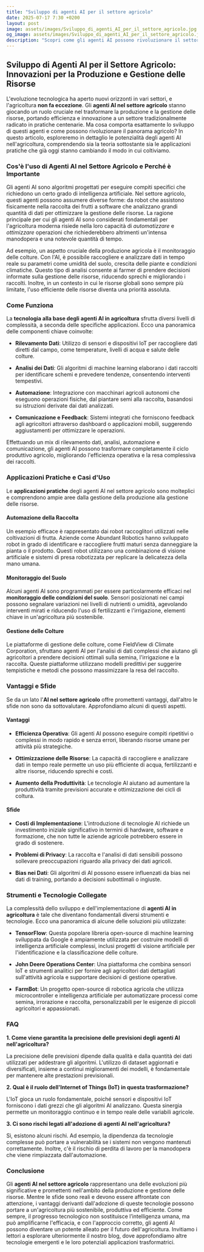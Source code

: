 ```yaml
---
title: "Sviluppo di agenti AI per il settore agricolo"
date: 2025-07-17 7:30 +0200
layout: post
image: assets/images/Sviluppo_di_agenti_AI_per_il_settore_agricolo.jpg
og_image: assets/images/Sviluppo_di_agenti_AI_per_il_settore_agricolo.jpg
description: "Scopri come gli agenti AI possono rivoluzionare il settore agricolo, migliorando la gestione delle risorse e ottimizzando la produzione in modo sostenibile."
---
```


## Sviluppo di Agenti AI per il Settore Agricolo: Innovazioni per la Produzione e Gestione delle Risorse

L'evoluzione tecnologica ha aperto nuovi orizzonti in vari settori, e l'agricoltura **non fa eccezione**. Gli **agenti AI nel settore agricolo** stanno giocando un ruolo cruciale nel trasformare la produzione e la gestione delle risorse, portando efficienza e innovazione a un settore tradizionalmente radicato in pratiche centenarie. Ma cosa comporta esattamente lo sviluppo di questi agenti e come possono rivoluzionare il panorama agricolo? In questo articolo, esploreremo in dettaglio le potenzialità degli agenti AI nell'agricoltura, comprendendo sia la teoria sottostante sia le applicazioni pratiche che già oggi stanno cambiando il modo in cui coltiviamo.

### Cos'è l'uso di Agenti AI nel Settore Agricolo e Perché è Importante

Gli agenti AI sono algoritmi progettati per eseguire compiti specifici che richiedono un certo grado di intelligenza artificiale. Nel settore agricolo, questi agenti possono assumere diverse forme: da robot che assistono fisicamente nella raccolta dei frutti a software che analizzano grandi quantità di dati per ottimizzare la gestione delle risorse. La ragione principale per cui gli agenti AI sono considerati fondamentali per l'agricoltura moderna risiede nella loro capacità di *automatizzare* e *ottimizzare* operazioni che richiederebbero altrimenti un'intensa manodopera e una notevole quantità di tempo.

Ad esempio, un aspetto cruciale della produzione agricola è il monitoraggio delle colture. Con l'AI, è possibile raccogliere e analizzare dati in tempo reale su parametri come umidità del suolo, crescita delle piante e condizioni climatiche. Questo tipo di analisi consente ai farmer di prendere decisioni informate sulla gestione delle risorse, riducendo sprechi e migliorando i raccolti. Inoltre, in un contesto in cui le risorse globali sono sempre più limitate, l'uso efficiente delle risorse diventa una priorità assoluta.

### Come Funziona

La **tecnologia alla base degli agenti AI in agricoltura** sfrutta diversi livelli di complessità, a seconda delle specifiche applicazioni. Ecco una panoramica delle componenti chiave coinvolte:

- **Rilevamento Dati**: Utilizzo di sensori e dispositivi IoT per raccogliere dati diretti dal campo, come temperature, livelli di acqua e salute delle colture.

- **Analisi dei Dati**: Gli algoritmi di machine learning elaborano i dati raccolti per identificare schemi e prevedere tendenze, consentendo interventi tempestivi.

- **Automazione**: Integrazione con macchinari agricoli autonomi che eseguono operazioni fisiche, dal piantare semi alla raccolta, basandosi su istruzioni derivate dai dati analizzati.

- **Comunicazione e Feedback**: Sistemi integrati che forniscono feedback agli agricoltori attraverso dashboard o applicazioni mobili, suggerendo aggiustamenti per ottimizzare le operazioni.

Effettuando un mix di rilevamento dati, analisi, automazione e comunicazione, gli agenti AI possono trasformare completamente il ciclo produttivo agricolo, migliorando l'efficienza operativa e la resa complessiva dei raccolti.

### Applicazioni Pratiche e Casi d'Uso

Le **applicazioni pratiche** degli agenti AI nel settore agricolo sono molteplici e comprendono ampie aree dalla gestione della produzione alla gestione delle risorse.

#### Automazione della Raccolta

Un esempio efficace è rappresentato dai robot raccoglitori utilizzati nelle coltivazioni di frutta. Aziende come Abundant Robotics hanno sviluppato robot in grado di identificare e raccogliere frutti maturi senza danneggiare la pianta o il prodotto. Questi robot utilizzano una combinazione di visione artificiale e sistemi di presa robotizzata per replicare la delicatezza della mano umana.

#### Monitoraggio del Suolo

Alcuni agenti AI sono programmati per essere particolarmente efficaci nel **monitoraggio delle condizioni del suolo**. Sensori posizionati nei campi possono segnalare variazioni nei livelli di nutrienti o umidità, agevolando interventi mirati e riducendo l'uso di fertilizzanti e l'irrigazione, elementi chiave in un'agricoltura più sostenibile.

#### Gestione delle Colture

Le piattaforme di gestione delle colture, come FieldView di Climate Corporation, sfruttano agenti AI per l'analisi di dati complessi che aiutano gli agricoltori a prendere decisioni ottimali sulla semina, l'irrigazione e la raccolta. Queste piattaforme utilizzano modelli predittivi per suggerire tempistiche e metodi che possono massimizzare la resa del raccolto.

### Vantaggi e Sfide

Se da un lato l'**AI nel settore agricolo** offre promettenti vantaggi, dall'altro le sfide non sono da sottovalutare. Approfondiamo alcuni di questi aspetti.

#### Vantaggi

- **Efficienza Operativa**: Gli agenti AI possono eseguire compiti ripetitivi o complessi in modo rapido e senza errori, liberando risorse umane per attività più strategiche.

- **Ottimizzazione delle Risorse**: La capacità di raccogliere e analizzare dati in tempo reale permette un uso più efficiente di acqua, fertilizzanti e altre risorse, riducendo sprechi e costi.

- **Aumento della Produttività**: Le tecnologie AI aiutano ad aumentare la produttività tramite previsioni accurate e ottimizzazione dei cicli di coltura.

#### Sfide

- **Costi di Implementazione**: L'introduzione di tecnologie AI richiede un investimento iniziale significativo in termini di hardware, software e formazione, che non tutte le aziende agricole potrebbero essere in grado di sostenere.

- **Problemi di Privacy**: La raccolta e l'analisi di dati sensibili possono sollevare preoccupazioni riguardo alla privacy dei dati agricoli.

- **Bias nei Dati**: Gli algoritmi di AI possono essere influenzati da bias nei dati di training, portando a decisioni subottimali o ingiuste.

### Strumenti e Tecnologie Collegate

La complessità dello sviluppo e dell'implementazione di **agenti AI in agricoltura** è tale che diventano fondamentali diversi strumenti e tecnologie. Ecco una panoramica di alcune delle soluzioni più utilizzate:

- **TensorFlow**: Questa popolare libreria open-source di machine learning sviluppata da Google è ampiamente utilizzata per costruire modelli di intelligenza artificiale complessi, inclusi progetti di visione artificiale per l'identificazione e la classificazione delle colture.

- **John Deere Operations Center**: Una piattaforma che combina sensori IoT e strumenti analitici per fornire agli agricoltori dati dettagliati sull'attività agricola e supportare decisioni di gestione operative.

- **FarmBot**: Un progetto open-source di robotica agricola che utilizza microcontroller e intelligenza artificiale per automatizzare processi come semina, irrorazione e raccolta, personalizzabili per le esigenze di piccoli agricoltori e appassionati.

### FAQ

**1. Come viene garantita la precisione delle previsioni degli agenti AI nell'agricoltura?**

La precisione delle previsioni dipende dalla qualità e dalla quantità dei dati utilizzati per addestrare gli algoritmi. L'utilizzo di dataset aggiornati e diversificati, insieme a continui miglioramenti dei modelli, è fondamentale per mantenere alte prestazioni previsionali.

**2. Qual è il ruolo dell'Internet of Things (IoT) in questa trasformazione?**

L'IoT gioca un ruolo fondamentale, poiché sensori e dispositivi IoT forniscono i dati grezzi che gli algoritmi AI analizzano. Questa sinergia permette un monitoraggio continuo e in tempo reale delle variabili agricole.

**3. Ci sono rischi legati all'adozione di agenti AI nell'agricoltura?**

Sì, esistono alcuni rischi. Ad esempio, la dipendenza da tecnologie complesse può portare a vulnerabilità se i sistemi non vengono mantenuti correttamente. Inoltre, c'è il rischio di perdita di lavoro per la manodopera che viene rimpiazzata dall'automazione.

### Conclusione

Gli **agenti AI nel settore agricolo** rappresentano una delle evoluzioni più significative e promettenti nell'ambito della produzione e gestione delle risorse. Mentre le sfide sono reali e devono essere affrontate con attenzione, i vantaggi derivanti dall'adozione di queste tecnologie possono portare a un'agricoltura più sostenibile, produttiva ed efficiente. Come sempre, il progresso tecnologico non sostituisce l’intelligenza umana, ma può amplificarne l'efficacia, e con l'approccio corretto, gli agenti AI possono diventare un potente alleato per il futuro dell'agricoltura. Invitiamo i lettori a esplorare ulteriormente il nostro blog, dove approfondiamo altre tecnologie emergenti e le loro potenziali applicazioni trasformatrici.
